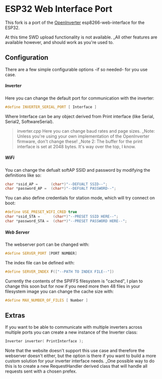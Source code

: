 # ESP32 Web Interface Port
This fork is a port of the [OpenInverter](https://openinverter.org) esp8266-web-interface for the ESP32.

At this time SWD upload functionality is not available.
_All other features are available however, and should work as you're used to.

## Configuration
There are a few simple configurable options -if so needed- for you use case.

##### Inverter
Here you can change the default port for communication with the inverter:
```C++
#define INVERTER_SERIAL_PORT [ Interface ]
```
Where Interface can be any object derived from Print interface (like Serial, Serial2, SoftwareSerial).

> inverter.cpp
Here you can change baud rates and page sizes. 
_Note: Unless you're using your own implementation of the OpenInverter firmware, don't change these!
_Note 2: The buffer for the print interface is set at 2048 bytes. It's way over the top, I know.

##### WiFi
You can change the defualt softAP SSID and password by modifying the definitions like so:
```C++
char *ssid_AP =      (char*)"--DEFUALT SSID--";
char *password_AP =  (char*)"--DEFUALT PASSWORD--";
```

You can also define credentials for station mode, which will try connect on boot:
```C++
#define USE_PRESET_WIFI_CRED true
char *ssid_STA =      (char*)"--PRESET SSID HERE--";
char *password_STA =  (char*)"--PRESET PASSWORD HERE--";
```

##### Web Server
The webserver port can be changed with:
```C++
#define SERVER_PORT [PORT NUMBER]
```

The index file can be defined with:
```C++
#define SERVER_INDEX F(["--PATH TO INDEX FILE--"])
```

Currently the contents of the SPIFFS filesystem is "cached", I plan to change this soon but for now if you need more then 48 files in your filesystem image you can change the cache size with:
```C++
#define MAX_NUMBER_OF_FILES [ Number ]
```

## Extras
If you want to be able to communicate with multiple inverters across multiple ports you can create a new instance of the Inverter class:
```C++
Inverter inverter( PrintInterface );
```
Note that the website doesn't support this use case and therefore the webserver doesn't either, but the option is there if you want to build a more custom solution for your inverter interface needs.
_One possible way to do this is to create a new RequestHandler derived class that will handle all requests sent with a chosen prefex.